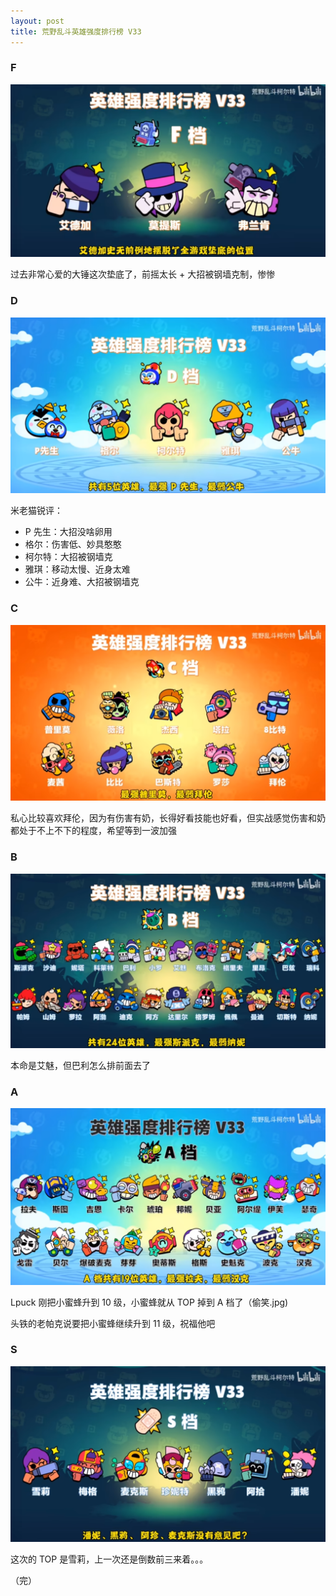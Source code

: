 ```yaml
---
layout: post
title: 荒野乱斗英雄强度排行榜 V33
---
```


### F
![f](/assets/blog-ranking-v33/f.png)

过去非常心爱的大锤这次垫底了，前摇太长 + 大招被钢墙克制，惨惨

### D
![d](/assets/blog-ranking-v33/d.png)

米老猫锐评：
- P 先生：大招没啥卵用
- 格尔：伤害低、妙具憨憨 
- 柯尔特：大招被钢墙克
- 雅琪：移动太慢、近身太难
- 公牛：近身难、大招被钢墙克

### C
![c](/assets/blog-ranking-v33/c.png)

私心比较喜欢拜伦，因为有伤害有奶，长得好看技能也好看，但实战感觉伤害和奶都处于不上不下的程度，希望等到一波加强

### B
![b](/assets/blog-ranking-v33/b.png)

本命是艾魅，但巴利怎么排前面去了

### A
![a](/assets/blog-ranking-v33/a.png)

Lpuck 刚把小蜜蜂升到 10 级，小蜜蜂就从 TOP 掉到 A 档了（偷笑.jpg)

头铁的老帕克说要把小蜜蜂继续升到 11 级，祝福他吧

### S
![s](/assets/blog-ranking-v33/s.png)

这次的 TOP 是雪莉，上一次还是倒数前三来着。。。

（完）
